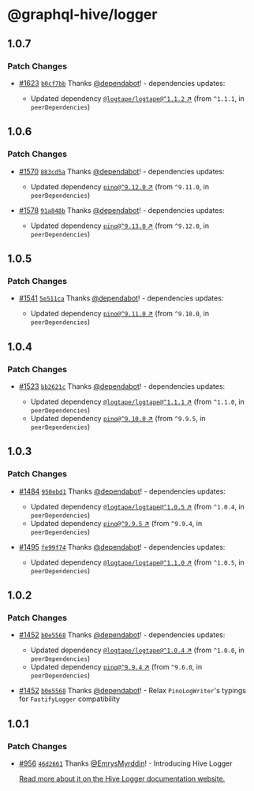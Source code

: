 # @graphql-hive/logger

## 1.0.7
### Patch Changes



- [#1623](https://github.com/graphql-hive/gateway/pull/1623) [`b0cf7bb`](https://github.com/graphql-hive/gateway/commit/b0cf7bbb3ec1c1c1d18e7b064b2d9d7d2f8c9a2e) Thanks [@dependabot](https://github.com/apps/dependabot)! - dependencies updates:
  
  - Updated dependency [`@logtape/logtape@^1.1.2` ↗︎](https://www.npmjs.com/package/@logtape/logtape/v/1.1.2) (from `^1.1.1`, in `peerDependencies`)

## 1.0.6
### Patch Changes



- [#1570](https://github.com/graphql-hive/gateway/pull/1570) [`883cd5a`](https://github.com/graphql-hive/gateway/commit/883cd5af9bc9badd0adc5596eb6a8cad741a3cb4) Thanks [@dependabot](https://github.com/apps/dependabot)! - dependencies updates:
  
  - Updated dependency [`pino@^9.12.0` ↗︎](https://www.npmjs.com/package/pino/v/9.12.0) (from `^9.11.0`, in `peerDependencies`)


- [#1578](https://github.com/graphql-hive/gateway/pull/1578) [`91a848b`](https://github.com/graphql-hive/gateway/commit/91a848bf2db0b65f2751aaf0b2ebea9ae580e66d) Thanks [@dependabot](https://github.com/apps/dependabot)! - dependencies updates:
  
  - Updated dependency [`pino@^9.13.0` ↗︎](https://www.npmjs.com/package/pino/v/9.13.0) (from `^9.12.0`, in `peerDependencies`)

## 1.0.5
### Patch Changes



- [#1541](https://github.com/graphql-hive/gateway/pull/1541) [`5e511ca`](https://github.com/graphql-hive/gateway/commit/5e511ca9cc555577936bba942c8b3ff0796b015e) Thanks [@dependabot](https://github.com/apps/dependabot)! - dependencies updates:
  
  - Updated dependency [`pino@^9.11.0` ↗︎](https://www.npmjs.com/package/pino/v/9.11.0) (from `^9.10.0`, in `peerDependencies`)

## 1.0.4
### Patch Changes



- [#1523](https://github.com/graphql-hive/gateway/pull/1523) [`bb2621c`](https://github.com/graphql-hive/gateway/commit/bb2621ce85c42ccbc97c6ca128f959bcb2bb6475) Thanks [@dependabot](https://github.com/apps/dependabot)! - dependencies updates:
  
  - Updated dependency [`@logtape/logtape@^1.1.1` ↗︎](https://www.npmjs.com/package/@logtape/logtape/v/1.1.1) (from `^1.1.0`, in `peerDependencies`)
  - Updated dependency [`pino@^9.10.0` ↗︎](https://www.npmjs.com/package/pino/v/9.10.0) (from `^9.9.5`, in `peerDependencies`)

## 1.0.3
### Patch Changes



- [#1484](https://github.com/graphql-hive/gateway/pull/1484) [`950ebd1`](https://github.com/graphql-hive/gateway/commit/950ebd1d1686846b59b555695c1738e25fd3268e) Thanks [@dependabot](https://github.com/apps/dependabot)! - dependencies updates:
  
  - Updated dependency [`@logtape/logtape@^1.0.5` ↗︎](https://www.npmjs.com/package/@logtape/logtape/v/1.0.5) (from `^1.0.4`, in `peerDependencies`)
  - Updated dependency [`pino@^9.9.5` ↗︎](https://www.npmjs.com/package/pino/v/9.9.5) (from `^9.9.4`, in `peerDependencies`)


- [#1495](https://github.com/graphql-hive/gateway/pull/1495) [`fe99f74`](https://github.com/graphql-hive/gateway/commit/fe99f74dd11fdf2928ca7080d4d2e5dfd1e2f18e) Thanks [@dependabot](https://github.com/apps/dependabot)! - dependencies updates:
  
  - Updated dependency [`@logtape/logtape@^1.1.0` ↗︎](https://www.npmjs.com/package/@logtape/logtape/v/1.1.0) (from `^1.0.5`, in `peerDependencies`)

## 1.0.2
### Patch Changes



- [#1452](https://github.com/graphql-hive/gateway/pull/1452) [`b0e5568`](https://github.com/graphql-hive/gateway/commit/b0e55688d4fc22d0bfbf664de52e78e9642d7014) Thanks [@dependabot](https://github.com/apps/dependabot)! - dependencies updates:
  
  - Updated dependency [`@logtape/logtape@^1.0.4` ↗︎](https://www.npmjs.com/package/@logtape/logtape/v/1.0.4) (from `^1.0.0`, in `peerDependencies`)
  - Updated dependency [`pino@^9.9.4` ↗︎](https://www.npmjs.com/package/pino/v/9.9.4) (from `^9.6.0`, in `peerDependencies`)


- [#1452](https://github.com/graphql-hive/gateway/pull/1452) [`b0e5568`](https://github.com/graphql-hive/gateway/commit/b0e55688d4fc22d0bfbf664de52e78e9642d7014) Thanks [@dependabot](https://github.com/apps/dependabot)! - Relax `PinoLogWriter`'s typings for `FastifyLogger` compatibility

## 1.0.1
### Patch Changes



- [#956](https://github.com/graphql-hive/gateway/pull/956) [`46d2661`](https://github.com/graphql-hive/gateway/commit/46d26615c2c3c5f936c1d1bca1d03b025c1ce86a) Thanks [@EmrysMyrddin](https://github.com/EmrysMyrddin)! - Introducing Hive Logger
  
  [Read more about it on the Hive Logger documentation website.](https://the-guild.dev/graphql/hive/docs/logger)
